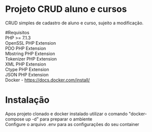 # Projeto CRUD aluno e cursos

CRUD simples de cadastro de aluno e curso, sujeito a modificação.


#Requisitos <br>
PHP >= 7.1.3 <br>
OpenSSL PHP Extension <br>
PDO PHP Extension <br>
Mbstring PHP Extension <br>
Tokenizer PHP Extension <br>
XML PHP Extension <br>
Ctype PHP Extension <br>
JSON PHP Extension <br>
Docker - https://docs.docker.com/install/

# Instalação
Apos projeto clonado e docker instalado utilizar o comando "docker-compose up -d" para preparar o ambiente<br>
Configure o arquivo .env para as configurações do seu container
 
